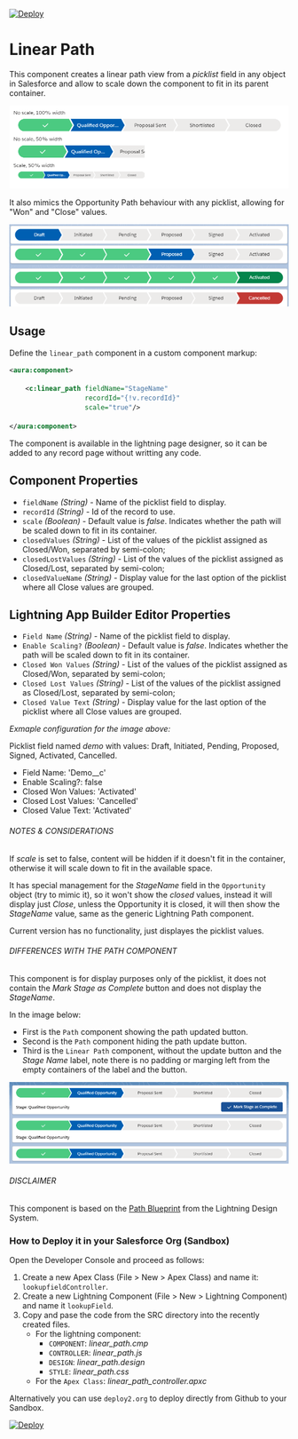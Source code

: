 [![Deploy](https://deploy2.org/dist/deploy2org.svg)](https://deploy2.org/deploy)

# Linear Path

This component creates a linear path view from a _picklist_ field in any object in Salesforce and allow to scale down the component to fit in its parent container.

![linear path example](assets/linear_path_example.png?raw=true)

It also mimics the Opportunity Path behaviour with any picklist, allowing for "Won" and "Close" values.

![linear path example](assets/picklist-demo.png?raw=true)

## Usage

Define the `linear_path` component in a custom component markup:

```xml
<aura:component>

    <c:linear_path fieldName="StageName" 
                   recordId="{!v.recordId}" 
                   scale="true"/>

</aura:component>
```

The component is available in the lightning page designer, so it can be added to any record page without writting any code.

## Component Properties

- `fieldName` _(String)_ - Name of the picklist field to display.
- `recordId` _(String)_ - Id of the record to use.
- `scale` _(Boolean)_ - Default value is _false_. Indicates whether the path will be scaled down to fit in its container.
- `closedValues` _(String)_ - List of the values of the picklist assigned as Closed/Won, separated by semi-colon;
- `closedLostValues` _(String)_ - List of the values of the picklist assigned as Closed/Lost, separated by semi-colon;
- `closedValueName` _(String)_ - Display value for the last option of the picklist where all Close values are grouped.

## Lightning App Builder Editor Properties

- `Field Name` _(String)_ - Name of the picklist field to display.
- `Enable Scaling?` _(Boolean)_ - Default value is _false_. Indicates whether the path will be scaled down to fit in its container.
- `Closed Won Values` _(String)_ - List of the values of the picklist assigned as Closed/Won, separated by semi-colon;
- `Closed Lost Values` _(String)_ - List of the values of the picklist assigned as Closed/Lost, separated by semi-colon;
- `Closed Value Text` _(String)_ - Display value for the last option of the picklist where all Close values are grouped.

*Exmaple configuration for the image above:*

Picklist field named _demo_ with values: Draft, Initiated, Pending, Proposed, Signed, Activated, Cancelled.

- Field Name: 'Demo__c'
- Enable Scaling?: false
- Closed Won Values: 'Activated'
- Closed Lost Values: 'Cancelled'
- Closed Value Text: 'Activated'


###### NOTES &amp; CONSIDERATIONS

If _scale_ is set to false, content will be hidden if it doesn't fit in the container, otherwise it will scale down to fit in the available space.

It has special management for the _StageName_ field in the `Opportunity` object (try to mimic it), so it won't show the _closed_ values, instead it will display just _Close_, unless the Opportunity it is closed, it will then show the _StageName_ value, same as the generic Lightning Path component.

Current version has no functionality, just displayes the picklist values.

###### DIFFERENCES WITH THE PATH COMPONENT

This component is for display purposes only of the picklist, it does not contain the _Mark Stage as Complete_ button and does not display the _StageName_.

In the image below:
- First is the `Path` component showing the path updated button.
- Second is the `Path` component hiding the path update button.
- Third is the `Linear Path` component, without the update button and the _Stage Name_ label, note there is no padding or marging left from the empty containers of the label and the button.

![linear path example](assets/linear_path_comparison.png?raw=true)

###### DISCLAIMER

This component is based on the [Path Blueprint](https://lightningdesignsystem.com/components/path/) from the Lightning Design System.

### How to Deploy it in your Salesforce Org (Sandbox)

Open the Developer Console and proceed as follows:

1. Create a new Apex Class (File > New > Apex Class) and name it: `lookupfieldController`.
2. Create a new Lightning Component (File > New > Lightning Component) and name it `lookupField`.
3. Copy and pase the code from the SRC directory into the recently created files.
   - For the lightning component:
     - `COMPONENT`: _linear_path.cmp_
     - `CONTROLLER`: _linear_path.js_
     - `DESIGN`: _linear_path.design_
     - `STYLE`: _linear_path.css_
   - For the `Apex Class`: _linear_path_controller.apxc_

Alternatively you can use `deploy2.org` to deploy directly from Github to your Sandbox.

[![Deploy](https://deploy2.org/dist/deploy2org.svg)](https://deploy2.org/deploy)
